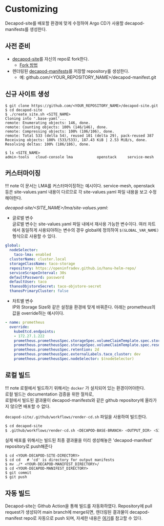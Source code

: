 # Customizing
Decapod-site를 배포할 환경에 맞게 수정하여 Argo CD가 사용할 decapod-manifests를 생성한다.

## 사전 준비
* [decapod-site](https://github.com/openinfradev/decapod-site)를 자신의 repo로 fork한다. 
    * [Fork 방법](https://docs.github.com/en/get-started/quickstart/fork-a-repo)
* 렌더링된 [decapod-manifests](https://github.com/openinfradev/decapod-manifests)를 저장할 repository를 생성한다.
    * 예: github.com/<YOUR_REPOSITORY_NAME\>/decapod-manifest.git

## 신규 사이트 생성

    $ git clone https://github.com/<YOUR_REPOSITORY_NAME>/decapod-site.git
    $ cd decapod-site
    $ ./create_site.sh <SITE_NAME>
    Cloning into '.base-yaml'...
    remote: Enumerating objects: 146, done.
    remote: Counting objects: 100% (146/146), done.
    remote: Compressing objects: 100% (106/106), done.
    remote: Total 533 (delta 54), reused 101 (delta 29), pack-reused 387
    Receiving objects: 100% (533/533), 187.43 KiB | 2.53 MiB/s, done.
    Resolving deltas: 100% (186/186), done.

    $ ls <SITE_NAME>
    admin-tools   cloud-console lma           openstack     service-mesh

## 커스터마이징
!!! note
    이 문서는 LMA를 커스터마이징하는 예시이다. service-mesh, openstack 등은 site-values.yaml 내용이 다르므로 각 site-values.yaml 파일 내용을 보고 수정해야한다.

_decapod-site/<SITE_NAME\>/lma/site-values.yaml_:

* 글로벌 변수  
  글로벌 변수는 site-values.yaml 파일 내에서 재사용 가능한 변수이다. 여러 차트에서 동일하게 사용되야하는 변수의 경우 global에 정의하여 `$(GLOBAL_VAR_NAME)`형식으로 사용할 수 있다.
```yaml linenums="6"
global:
  nodeSelector:
    taco-lma: enabled
  clusterName: cluster.local
  storageClassName: taco-storage
  repository: https://openinfradev.github.io/hanu-helm-repo/
  serviceScrapeInterval: 30s
  defaultPassword: password
  defaultUser: taco
  thanosObjstoreSecret: taco-objstore-secret
  thanosPrimaryCluster: false
```

* 차트별 변수  
  IP와 Storage Size와 같은 설정을 환경에 맞게 바꿔준다. 아래는 prometheus의 값을 override하는 예시이다. 
```yaml linenums="25"
- name: prometheus
  override:
    kubeEtcd.endpoints:
    - 172.27.1.222
    prometheus.prometheusSpec.storageSpec.volumeClaimTemplate.spec.storageClassName: $(storageClassName)
    prometheus.prometheusSpec.storageSpec.volumeClaimTemplate.spec.resources.requests.storage: 10Gi
    prometheus.prometheusSpec.retention: 2d
    prometheus.prometheusSpec.externalLabels.taco_cluster: dev
    prometheus.prometheusSpec.nodeSelector: $(nodeSelector)
```

## 로컬 빌드
!!! note 
    로컬에서 빌드하기 위해서는 `docker` 가 설치되어 있는 환경이어야한다.  
    로컬 빌드는 documentation 검증을 위한 절차로,  
    로컬에서 빌드된 결과물이 decapod-manifests와 같은 github repository에 올라가지 않으면 배포할 수 없다.

`decapod-site/.github/workflows/render-cd.sh` 파일을 사용하여 빌드한다.

```bash
$ cd decapod-site
$ .github/workflows/render-cd.sh <DECAPOD-BASE-BRANCH> <OUTPUT_DIR> <SITE_NAME>
```

실제 배포를 위해서는 빌드된 최종 결과물을 미리 생성해놓은 'decapod-manifest' repository로 push해준다
```
$ cd <YOUR-DECAPOD-SITE-DIRECTORY>
$ cd cd   # 'cd' is directory for output manifests
$ mv ./* <YOUR-DECAPOD-MANIFEST_DIRECTORY>/
$ cd <YOUR-DECAPOD-MANIFEST_DIRECTORY>
$ git commit
$ git push
```

## 자동 빌드
Decapod-site는 Github Action을 통해 빌드를 자동화하였다. Repository에 pull request가 생성되어 main branch에 merge되면, 렌더링된 결과물이 decapod-manifest repo로 자동으로 push 되며, 자세한 내용은 [여기](https://github.com/openinfradev/decapod-site/blob/main/.github/workflows/merge_main.yml)를 참고할 수 있다.
